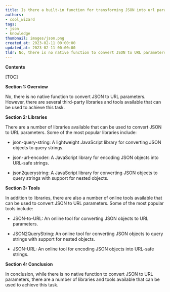 ```yaml
---
title: Is there a built-in function for transforming JSON into url parameters?
authors:
- cool_wizard
tags:
- json
- knowledge
thumbnail: images/json.png
created_at: 2023-02-11 00:00:00
updated_at: 2023-02-11 00:00:00
tldr: No, there is no native function to convert JSON to URL parameters.
---
```


**Contents**

[TOC]

**Section 1: Overview**

No, there is no native function to convert JSON to URL parameters. However, there are several third-party libraries and tools available that can be used to achieve this task.

**Section 2: Libraries**

There are a number of libraries available that can be used to convert JSON to URL parameters. Some of the most popular libraries include: 

- json-query-string: A lightweight JavaScript library for converting JSON objects to query strings.

- json-url-encoder: A JavaScript library for encoding JSON objects into URL-safe strings.

- json2querystring: A JavaScript library for converting JSON objects to query strings with support for nested objects.

**Section 3: Tools**

In addition to libraries, there are also a number of online tools available that can be used to convert JSON to URL parameters. Some of the most popular tools include:

- JSON-to-URL: An online tool for converting JSON objects to URL parameters.

- JSON2QueryString: An online tool for converting JSON objects to query strings with support for nested objects.

- JSON-URL: An online tool for encoding JSON objects into URL-safe strings.

**Section 4: Conclusion**

In conclusion, while there is no native function to convert JSON to URL parameters, there are a number of libraries and tools available that can be used to achieve this task.
